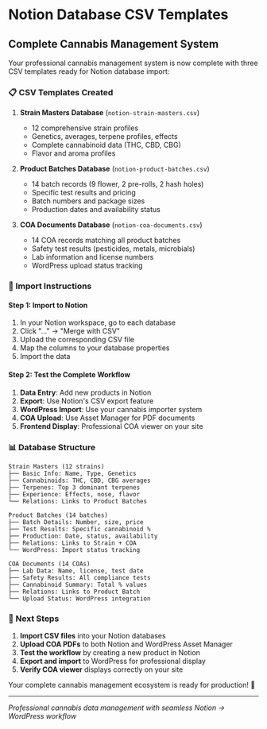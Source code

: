 # Notion Database CSV Templates
## Complete Cannabis Management System

Your professional cannabis management system is now complete with three CSV templates ready for Notion database import:

### 📋 CSV Templates Created

1. **Strain Masters Database** (`notion-strain-masters.csv`)
   - 12 comprehensive strain profiles
   - Genetics, averages, terpene profiles, effects
   - Complete cannabinoid data (THC, CBD, CBG)
   - Flavor and aroma profiles

2. **Product Batches Database** (`notion-product-batches.csv`)
   - 14 batch records (9 flower, 2 pre-rolls, 2 hash holes)
   - Specific test results and pricing
   - Batch numbers and package sizes
   - Production dates and availability status

3. **COA Documents Database** (`notion-coa-documents.csv`)
   - 14 COA records matching all product batches
   - Safety test results (pesticides, metals, microbials)
   - Lab information and license numbers
   - WordPress upload status tracking

### 🚀 Import Instructions

#### Step 1: Import to Notion
1. In your Notion workspace, go to each database
2. Click "..." → "Merge with CSV"
3. Upload the corresponding CSV file
4. Map the columns to your database properties
5. Import the data

#### Step 2: Test the Complete Workflow
1. **Data Entry**: Add new products in Notion
2. **Export**: Use Notion's CSV export feature
3. **WordPress Import**: Use your cannabis importer system
4. **COA Upload**: Use Asset Manager for PDF documents
5. **Frontend Display**: Professional COA viewer on your site

### 📊 Database Structure

```
Strain Masters (12 strains)
├── Basic Info: Name, Type, Genetics
├── Cannabinoids: THC, CBD, CBG averages
├── Terpenes: Top 3 dominant terpenes
├── Experience: Effects, nose, flavor
└── Relations: Links to Product Batches

Product Batches (14 batches)
├── Batch Details: Number, size, price
├── Test Results: Specific cannabinoid %
├── Production: Date, status, availability
├── Relations: Links to Strain + COA
└── WordPress: Import status tracking

COA Documents (14 COAs)
├── Lab Data: Name, license, test date
├── Safety Results: All compliance tests
├── Cannabinoid Summary: Total % values
├── Relations: Links to Product Batch
└── Upload Status: WordPress integration
```

### 🎯 Next Steps

1. **Import CSV files** into your Notion databases
2. **Upload COA PDFs** to both Notion and WordPress Asset Manager
3. **Test the workflow** by creating a new product in Notion
4. **Export and import** to WordPress for professional display
5. **Verify COA viewer** displays correctly on your site

Your complete cannabis management ecosystem is ready for production! 🌿

---
*Professional cannabis data management with seamless Notion → WordPress workflow*